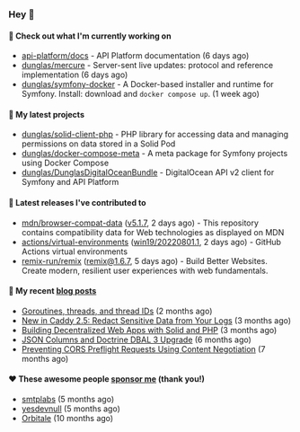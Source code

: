 ### Hey 👋

#### 👷 Check out what I'm currently working on

- [api-platform/docs](https://github.com/api-platform/docs) - API Platform documentation (6 days ago)
- [dunglas/mercure](https://github.com/dunglas/mercure) - Server-sent live updates: protocol and reference implementation (6 days ago)
- [dunglas/symfony-docker](https://github.com/dunglas/symfony-docker) - A Docker-based installer and runtime for Symfony. Install: download and `docker compose up`. (1 week ago)

#### 🌱 My latest projects

- [dunglas/solid-client-php](https://github.com/dunglas/solid-client-php) - PHP library for accessing data and managing permissions on data stored in a Solid Pod
- [dunglas/docker-compose-meta](https://github.com/dunglas/docker-compose-meta) - A meta package for Symfony projects using Docker Compose
- [dunglas/DunglasDigitalOceanBundle](https://github.com/dunglas/DunglasDigitalOceanBundle) - DigitalOcean API v2 client for Symfony and API Platform

#### 🔭 Latest releases I've contributed to

- [mdn/browser-compat-data](https://github.com/mdn/browser-compat-data) ([v5.1.7](https://github.com/mdn/browser-compat-data/releases/tag/v5.1.7), 2 days ago) - This repository contains compatibility data for Web technologies as displayed on MDN
- [actions/virtual-environments](https://github.com/actions/virtual-environments) ([win19/20220801.1](https://github.com/actions/virtual-environments/releases/tag/win19%2F20220801.1), 2 days ago) - GitHub Actions virtual environments
- [remix-run/remix](https://github.com/remix-run/remix) ([remix@1.6.7](https://github.com/remix-run/remix/releases/tag/remix%401.6.7), 5 days ago) - Build Better Websites. Create modern, resilient user experiences with web fundamentals.

#### 📜 My recent [blog posts](https://dunglas.fr)

- [Goroutines, threads, and thread IDs](https://dunglas.fr/2022/05/goroutines-threads-and-thread-ids/) (2 months ago)
- [New in Caddy 2.5: Redact Sensitive Data from Your Logs](https://dunglas.fr/2022/04/caddy-logging-security-improvements/) (3 months ago)
- [Building Decentralized Web Apps with Solid and PHP](https://dunglas.fr/2022/04/building-decentralized-web-apps-with-solid-and-php/) (3 months ago)
- [JSON Columns and Doctrine DBAL 3 Upgrade](https://dunglas.fr/2022/01/json-columns-and-doctrine-dbal-3-upgrade/) (6 months ago)
- [Preventing CORS Preflight Requests Using Content Negotiation](https://dunglas.fr/2022/01/preventing-cors-preflight-requests-using-content-negotiation/) (7 months ago)

#### ❤️ These awesome people [sponsor me](https://github.com/sponsors/dunglas) (thank you!)

- [smtplabs](https://github.com/smtplabs) (5 months ago)
- [yesdevnull](https://github.com/yesdevnull) (5 months ago)
- [Orbitale](https://github.com/Orbitale) (10 months ago)
